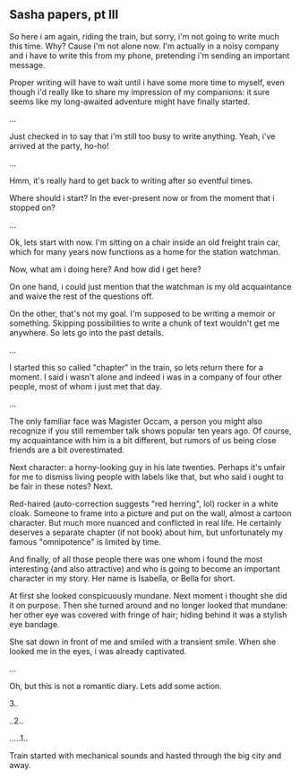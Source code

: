 Sasha papers, pt III
--------------------

So here i am again, riding the train, but sorry, i'm not going to write much
this time. Why? Cause i'm not alone now. I'm actually in a noisy company and i
have to write this from my phone, pretending i'm sending an important message.

Proper writing will have to wait until i have some more time to myself, even
though i'd really like to share my impression of my companions: it sure seems
like my long-awaited adventure might have finally started.

...

Just checked in to say that i'm still too busy to write anything. Yeah, i've
arrived at the party, ho-ho!

...

Hmm, it's really hard to get back to writing after so eventful times.

Where should i start? In the ever-present now or from the moment that i stopped
on?

...

Ok, lets start with now. I'm sitting on a chair inside an old freight train car,
which for many years now functions as a home for the station watchman.

Now, what am i doing here? And how did i get here?

On one hand, i could just mention that the watchman is my old acquaintance and
waive the rest of the questions off.

On the other, that's not my goal. I'm supposed to be writing a memoir or
something. Skipping possibilities to write a chunk of text wouldn't get me
anywhere. So lets go into the past details.

...

I started this so called "chapter" in the train, so lets return there for a
moment. I said i wasn't alone and indeed i was in a company of four other
people, most of whom i just met that day.

...

The only familiar face was Magister Occam, a person you might also recognize if
you still remember talk shows popular ten years ago. Of course, my acquaintance
with him is a bit different, but rumors of us being close friends are a bit
overestimated.

Next character: a horny-looking guy in his late twenties. Perhaps it's unfair
for me to dismiss living people with labels like that, but who said i ought to
be fair in these notes? Next.

Red-haired (auto-correction suggests "red herring", lol) rocker in a white
cloak. Someone to frame into a picture and put on the wall, almost a cartoon
character. But much more nuanced and conflicted in real life. He certainly
deserves a separate chapter (if not book) about him, but unfortunately my famous
"omnipotence" is limited by time.

And finally, of all those people there was one whom i found the most interesting
(and also attractive) and who is going to become an important character in my
story. Her name is Isabella, or Bella for short.

At first she looked conspicuously mundane. Next moment i thought she did it on
purpose. Then she turned around and no longer looked that mundane: her other eye
was covered with fringe of hair; hiding behind it was a stylish eye bandage.

She sat down in front of me and smiled with a transient smile. When she looked
me in the eyes, i was already captivated.

...

Oh, but this is not a romantic diary. Lets add some action.

3..

..2..

.....1..

Train started with mechanical sounds and hasted through the big city and away.
